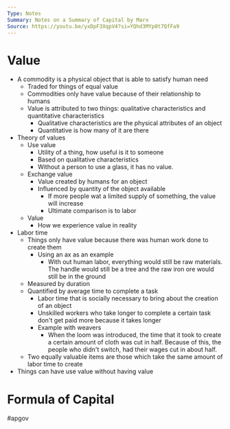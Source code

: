 ```yaml
---
Type: Notes
Summary: Notes on a Summary of Capital by Marx
Source: https://youtu.be/yxDpF3XqpV4?si=YQhd3MYp0t7QfFa9
---
```

# Value
- A commodity is a physical object that is able to satisfy human need
	- Traded for things of equal value 
	- Commodities only have value because of their relationship to humans
	- Value is attributed to two things: qualitative characteristics and quantitative characteristics
		- Qualitative characteristics are the physical attributes of an object
		- Quantitative is how many of it are there
- Theory of values
	- Use value
		- Utility of a thing, how useful is it to someone
		- Based on qualitative characteristics
		- Without a person to use a glass, it has no value.
	- Exchange value
		- Value created by humans for an object
		- Influenced by quantity of the object available
			- If more people wat a limited supply of something, the value will increase
			- Ultimate comparison is to labor
	- Value
		- How we experience value in reality
- Labor time
	- Things only have value because there was human work done to create them
		- Using an ax as an example
			- With out human labor, everything would still be raw materials. The handle would still be a tree and the raw iron ore would still be in the ground
	- Measured by duration
	- Quantified by average time to complete a task
		- Labor time that is socially necessary to bring about the creation of an object
		- Unskilled workers who take longer to complete a certain task don't get paid more because it takes longer
		- Example with weavers
			- When the loom was introduced, the time that it took to create a certain amount of cloth was cut in half. Because of this, the people who didn't switch, had their wages cut in about half.
	- Two equally valuable items are those which take the same amount of labor time to create
- Things can have use value without having value
# Formula of Capital

#apgov 